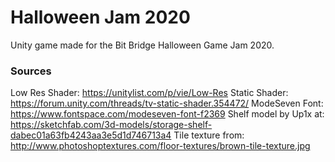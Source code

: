 # Halloween Jam 2020
 Unity game made for the Bit Bridge Halloween Game Jam 2020.


### Sources
Low Res Shader: https://unitylist.com/p/vie/Low-Res
Static Shader: https://forum.unity.com/threads/tv-static-shader.354472/
ModeSeven Font: https://www.fontspace.com/modeseven-font-f2369
Shelf model by Up1x at: https://sketchfab.com/3d-models/storage-shelf-dabec01a63fb4243aa3e5d1d746713a4
Tile texture from: http://www.photoshoptextures.com/floor-textures/brown-tile-texture.jpg